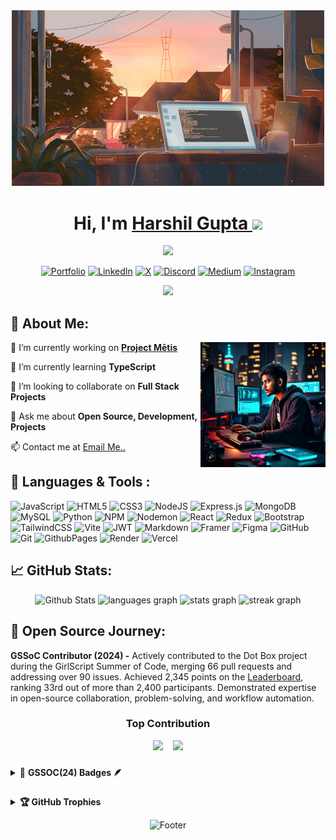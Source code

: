 <div align="center"><img src="./assets/banner.gif" width="500"></div>

###

<h1 align="center">Hi, I'm <a href="https://harshilgupta.vercel.app/">Harshil Gupta </a><img src="https://media.giphy.com/media/hvRJCLFzcasrR4ia7z/giphy.gif" width="28"></h1>

<p align="center">
    <img src="https://readme-typing-svg.herokuapp.com?color=E22FE4&width=380&height=45&lines=Exploring+New+Things;Full+Stack+Developer;Open+Source+Maestro;Learning+With+Building;Welcome...+!!&center=true">
</p>

<div align="center">

[![Portfolio](https://img.shields.io/badge/My-Portfolio-black)](https://harshilgupta.vercel.app/)
[![LinkedIn](https://img.shields.io/badge/LinkedIn-%230077B5.svg?logo=linkedin&logoColor=white)](https://linkedin.com/in/harshil-sync)
[![X](https://img.shields.io/badge/X-black.svg?logo=X&logoColor=white)](https://x.com/_Harshil05_)
[![Discord](https://img.shields.io/badge/Discord-%237289DA.svg?logo=discord&logoColor=white)](https://discord.gg/NJEjK3qv)
[![Medium](https://img.shields.io/badge/Medium-12100E?logo=medium&logoColor=white)](https://medium.com/@harshil_005)
[![Instagram](https://img.shields.io/badge/Instagram-%23E4405F.svg?logo=Instagram&logoColor=white)](https://instagram.com/_harshil._.21)

[![](https://visitcount.itsvg.in/api?id=hars-21&icon=0&color=0)](https://visitcount.itsvg.in)

</div>

## 💫 About Me:

<img src="./assets/side-image.jpeg" align="right" height="200">

<div align="left" width="30%">

🔭 I’m currently working on **[Project Mētis](https://project-metis.vercel.app/)**

🌱 I’m currently learning **TypeScript**

👯 I’m looking to collaborate on **Full Stack Projects**

💬 Ask me about **Open Source, Development, Projects**

📫 Contact me at <a href="mailto:hars.dev05@gmail.com">Email Me..</a>

</div>

## 💼 Languages & Tools :

![JavaScript](https://img.shields.io/badge/javascript-%23323330.svg?style=for-the-badge&logo=javascript&logoColor=%23F7DF1E)
![HTML5](https://img.shields.io/badge/html5-%23E34F26.svg?style=for-the-badge&logo=html5&logoColor=white)
![CSS3](https://img.shields.io/badge/css3-%231572B6.svg?style=for-the-badge&logo=css3&logoColor=white)
![NodeJS](https://img.shields.io/badge/node.js-6DA55F?style=for-the-badge&logo=node.js&logoColor=white)
![Express.js](https://img.shields.io/badge/express.js-%23404d59.svg?style=for-the-badge&logo=express&logoColor=%2361DAFB)
![MongoDB](https://img.shields.io/badge/MongoDB-%234ea94b.svg?style=for-the-badge&logo=mongodb&logoColor=white)
![MySQL](https://img.shields.io/badge/mysql-4479A1.svg?style=for-the-badge&logo=mysql&logoColor=white)
![Python](https://img.shields.io/badge/python-3670A0?style=for-the-badge&logo=python&logoColor=ffdd54)
![NPM](https://img.shields.io/badge/NPM-%23CB3837.svg?style=for-the-badge&logo=npm&logoColor=white)
![Nodemon](https://img.shields.io/badge/NODEMON-%23323330.svg?style=for-the-badge&logo=nodemon&logoColor=%BBDEAD)
![React](https://img.shields.io/badge/react-%2320232a.svg?style=for-the-badge&logo=react&logoColor=%2361DAFB)
![Redux](https://img.shields.io/badge/redux-%23593d88.svg?style=for-the-badge&logo=redux&logoColor=white)
![Bootstrap](https://img.shields.io/badge/bootstrap-%238511FA.svg?style=for-the-badge&logo=bootstrap&logoColor=white)
![TailwindCSS](https://img.shields.io/badge/tailwindcss-%2338B2AC.svg?style=for-the-badge&logo=tailwind-css&logoColor=white)
![Vite](https://img.shields.io/badge/vite-%23646CFF.svg?style=for-the-badge&logo=vite&logoColor=white)
![JWT](https://img.shields.io/badge/JWT-black?style=for-the-badge&logo=JSON%20web%20tokens)
![Markdown](https://img.shields.io/badge/markdown-%23000000.svg?style=for-the-badge&logo=markdown&logoColor=white)
![Framer](https://img.shields.io/badge/Framer-black?style=for-the-badge&logo=framer&logoColor=blue)
![Figma](https://img.shields.io/badge/figma-%23F24E1E.svg?style=for-the-badge&logo=figma&logoColor=white)
![GitHub](https://img.shields.io/badge/github-%23121011.svg?style=for-the-badge&logo=github&logoColor=white)
![Git](https://img.shields.io/badge/git-%23F05033.svg?style=for-the-badge&logo=git&logoColor=white)
![GithubPages](https://img.shields.io/badge/github%20pages-121013?style=for-the-badge&logo=github&logoColor=white)
![Render](https://img.shields.io/badge/Render-%46E3B7.svg?style=for-the-badge&logo=render&logoColor=white)
![Vercel](https://img.shields.io/badge/vercel-%23000000.svg?style=for-the-badge&logo=vercel&logoColor=white)

## 📈 GitHub Stats:

<div align="center">

<img src="http://github-profile-summary-cards.vercel.app/api/cards/profile-details?username=hars-21&theme=radical" height="130"  alt="Github Stats" />
  
<img src="https://github-readme-stats.vercel.app/api/top-langs?username=hars-21&locale=en&hide_title=false&layout=compact&card_width=320&langs_count=5&theme=dracula&hide_border=true" height="130" alt="languages graph" />

<img src="https://github-readme-stats.vercel.app/api?username=hars-21&hide_title=false&hide_rank=false&show_icons=true&include_all_commits=true&count_private=true&disable_animations=false&theme=dark&locale=en&hide_border=false" height="130" alt="stats graph" />

<img src="https://streak-stats.demolab.com?user=hars-21&locale=en&mode=daily&theme=great-gatsby&hide_border=false&border_radius=5" height="130" alt="streak graph"  />

</div>

## 📖 Open Source Journey:

**GSSoC Contributor (2024) -** Actively contributed to the Dot Box project during the GirlScript Summer of Code, merging 66 pull requests and addressing over 90 issues. Achieved 2,345 points on the [Leaderboard](https://gssoc.girlscript.tech/leaderboard), ranking 33rd out of more than 2,400 participants. Demonstrated expertise in open-source collaboration, problem-solving, and workflow automation.

<div align=center>

### Top Contribution

<a href="https://github.com/ChromeGaming/Dot-Box" >
<img src="https://github-readme-stats.vercel.app/api/pin/?username=ChromeGaming&repo=Dot-Box&theme=dark&description_lines_count=1&show_owner=true" width="40%"></a>&nbsp;&nbsp;&nbsp;
<a href="https://github.com/Rakesh9100/Beautiify" >
<img src="https://github-readme-stats.vercel.app/api/pin/?username=Rakesh9100&repo=Beautiify&theme=dark&description_lines_count=1&show_owner=true" width="40%"></a>

</div>

###

<details>
<summary> 🥇 <b>GSSOC(24) Badges 🪶</b></summary><br>

<div align='center'><a href="https://gssoc.girlscript.tech/leaderboard">
<img src="https://raw.githubusercontent.com/girlscript/gssoc-website-new/main/public/badges/postman.png" width="100px" height="100px" />
  <img src="https://github.com/girlscript/gssoc-website-new/blob/main/public/badges/1.png" width="100px" height="100px" />
  <img src="https://github.com/girlscript/gssoc-website-new/blob/main/public/badges/2.png" width="100px" height="100px" />
  <img src="https://github.com/girlscript/gssoc-website-new/blob/main/public/badges/3.png" width="100px" height="100px" />
  <img src="https://github.com/girlscript/gssoc-website-new/blob/main/public/badges/4.png" width="100px" height="100px" />
  <img src="https://github.com/girlscript/gssoc-website-new/blob/main/public/badges/5.png" width="100px" height="100px" />
  <img src="https://github.com/girlscript/gssoc-website-new/blob/main/public/badges/6.png" width="100px" height="100px" />
  </a>
</div>
</details>

###

<details>
<summary><b>🏆 GitHub Trophies</b></summary><br>

![](https://github-profile-trophy.vercel.app/?username=hars-21&theme=radical&no-frame=true&no-bg=true&margin-w=4)

</details>

<p align="center">
  <img src="https://capsule-render.vercel.app/api?type=waving&color=gradient&height=60&section=footer" alt="Footer"/>
</p>
